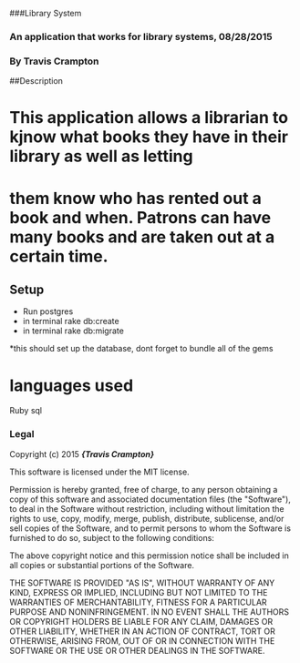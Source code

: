 ###Library System

### An application that works for library systems, 08/28/2015

### By Travis Crampton

##Description

# This application allows a librarian to kjnow what books they have in their library as well as letting 
# them know who has rented out a book and when. Patrons can have many books and are taken out at a certain time. 

## Setup

* Run postgres
* in terminal rake db:create
* in terminal rake db:migrate

*this should set up the database, dont forget to bundle all of the gems


# languages used

Ruby sql


### Legal


Copyright (c) 2015 **_{Travis Crampton}_**

This software is licensed under the MIT license.

Permission is hereby granted, free of charge, to any person obtaining a copy
of this software and associated documentation files (the "Software"), to deal
in the Software without restriction, including without limitation the rights
to use, copy, modify, merge, publish, distribute, sublicense, and/or sell
copies of the Software, and to permit persons to whom the Software is
furnished to do so, subject to the following conditions:

The above copyright notice and this permission notice shall be included in
all copies or substantial portions of the Software.

THE SOFTWARE IS PROVIDED "AS IS", WITHOUT WARRANTY OF ANY KIND, EXPRESS OR
IMPLIED, INCLUDING BUT NOT LIMITED TO THE WARRANTIES OF MERCHANTABILITY,
FITNESS FOR A PARTICULAR PURPOSE AND NONINFRINGEMENT. IN NO EVENT SHALL THE
AUTHORS OR COPYRIGHT HOLDERS BE LIABLE FOR ANY CLAIM, DAMAGES OR OTHER
LIABILITY, WHETHER IN AN ACTION OF CONTRACT, TORT OR OTHERWISE, ARISING FROM,
OUT OF OR IN CONNECTION WITH THE SOFTWARE OR THE USE OR OTHER DEALINGS IN
THE SOFTWARE.
